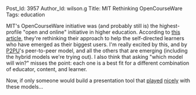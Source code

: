 Post_Id: 3957
Author_Id: wilson.g
Title: MIT Rethinking OpenCourseWare
Tags: education

<p>MIT's OpenCourseWare initiative was (and probably still is) the highest-profile "open and online" initiative in higher education.  According to <a href="http://web.mit.edu/newsoffice/2010/mitocw-independent-learners.html">this article</a>, they're rethinking their approach to help the self-directed learners who have emerged as their biggest users. I'm really excited by this, and by <a href="http://p2pu.org/">P2PU</a>'s peer-to-peer model, and all the others that are emerging (including the hybrid models we're trying out). I also think that asking "which model will win?" misses the point: each one is a best fit for a different combination of educator, content, and learner.</p>
<p>Now, if only someone would build a presentation tool that <a href="{{root_path}}/blog/2010/11/ratios-and-rework.html">played</a> <a href="http://third-bit.com/blog/archives/4111.html">nicely</a> with these models...</p>
